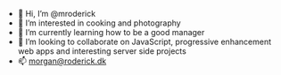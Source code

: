 - 👋 Hi, I’m @mroderick
- 👀 I’m interested in cooking and photography
- 🌱 I’m currently learning how to be a good manager
- 💞️ I’m looking to collaborate on JavaScript, progressive enhancement web apps and interesting server side projects
- 📫 morgan@roderick.dk

<!---
mroderick/mroderick is a ✨ special ✨ repository because its `README.md` (this file) appears on your GitHub profile.
You can click the Preview link to take a look at your changes.
--->
